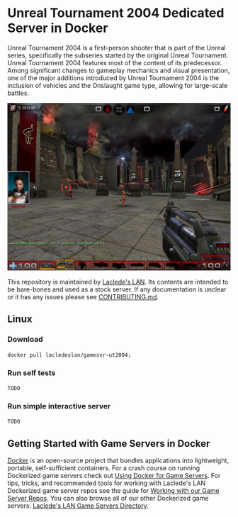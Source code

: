 # Unreal Tournament 2004 Dedicated Server in Docker

Unreal Tournament 2004 is a first-person shooter that is part of the Unreal series, specifically the subseries started by the original Unreal Tournament. Unreal Tournament 2004 features most of the content of its predecessor. Among significant changes to gameplay mechanics and visual presentation, one of the major additions introduced by Unreal Tournament 2004 is the inclusion of vehicles and the Onslaught game type, allowing for large-scale battles.

![UT2004 Screenshot](https://raw.githubusercontent.com/LacledesLAN/gamesvr-ut2004/master/.misc/screenshot1.jpg "UT2004 Screenshot")

This repository is maintained by [Laclede's LAN](https://lacledeslan.com). Its contents are intended to be bare-bones and used as a stock server. If any documentation is unclear or it has any issues please see [CONTRIBUTING.md](./CONTRIBUTING.md).

## Linux

### Download

```shell
docker pull lacledeslan/gamesvr-ut2004;
```

### Run self tests

```shell
TODO
```

### Run simple interactive server

```shell
TODO
```

## Getting Started with Game Servers in Docker

[Docker](https://docs.docker.com/) is an open-source project that bundles applications into lightweight, portable, self-sufficient containers. For a crash course on running Dockerized game servers check out [Using Docker for Game Servers](https://github.com/LacledesLAN/README.1ST/blob/master/GameServers/DockerAndGameServers.md). For tips, tricks, and recommended tools for working with Laclede's LAN Dockerized game server repos see the guide for [Working with our Game Server Repos](https://github.com/LacledesLAN/README.1ST/blob/master/GameServers/WorkingWithOurRepos.md). You can also browse all of our other Dockerized game servers: [Laclede's LAN Game Servers Directory](https://github.com/LacledesLAN/README.1ST/tree/master/GameServers).

